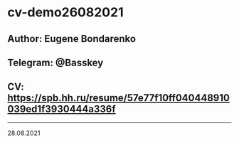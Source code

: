 # cv-demo26082021

## Author: Eugene Bondarenko
## Telegram: @Basskey
## CV: https://spb.hh.ru/resume/57e77f10ff040448910039ed1f3930444a336f
___

28.08.2021
